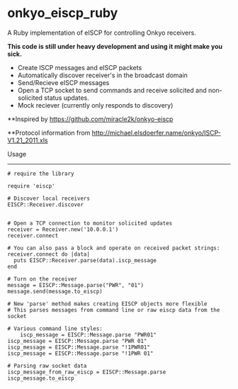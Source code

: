 onkyo_eiscp_ruby
================

A Ruby implementation of eISCP for controlling Onkyo receivers.

**This code is still under heavy development and using it might make you sick.**
* Create ISCP messages and eISCP packets
* Automatically discover receiver's in the broadcast domain
* Send/Recieve eISCP messages
* Open a TCP socket to send commands and receive solicited and non-solicited status updates.
* Mock reciever (currently only responds to discovery)

**Inspired by https://github.com/miracle2k/onkyo-eiscp

**Protocol information from http://michael.elsdoerfer.name/onkyo/ISCP-V1.21_2011.xls

Usage
________________

	# require the library

	require 'eiscp'
	
	# Discover local receivers
	EISCP::Receiver.discover
	
	
	# Open a TCP connection to monitor solicited updates
	receiver = Receiver.new('10.0.0.1')
	receiver.connect

	# You can also pass a block and operate on received packet strings:
	receiver.connect do |data|
	  puts EISCP::Receiver.parse(data).iscp_message
	end

	# Turn on the receiver
	message = EISCP::Message.parse("PWR", "01")
	message.send(message.to_eiscp)

	# New 'parse' method makes creating EISCP objects more flexible
	# This parses messages from command line or raw eiscp data from the socket
	
	# Various command line styles:
        iscp_message = EISCP::Message.parse "PWR01"
	iscp_message = EISCP::Message.parse "PWR 01"
	iscp_message = EISCP::Message.parse "!1PWR01"
	iscp_message = EISCP::Message.parse "!1PWR 01"

	# Parsing raw socket data
	iscp_message_from_raw_eiscp = EISCP::Message.parse iscp_message.to_eiscp

